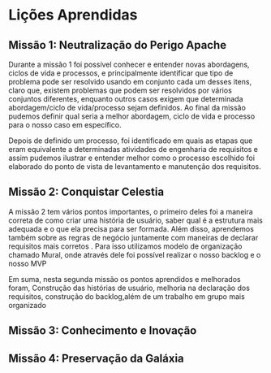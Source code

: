 # Lições Aprendidas

## Missão 1: Neutralização do Perigo Apache

Durante a missão 1 foi possível conhecer e entender novas abordagens, ciclos de vida e processos, e principalmente identificar que tipo de problema pode ser resolvido usando em conjunto cada um desses itens, claro que, existem problemas que podem ser resolvidos por vários conjuntos diferentes, enquanto outros casos exigem que  determinada abordagem/ciclo de vida/processo sejam definidos. Ao final da missão pudemos definir qual seria a melhor abordagem, ciclo de vida e processo para o nosso caso em específico. 

Depois de definido um processo, foi identificado em quais as etapas que eram equivalente a determinadas atividades de engenharia de requisitos e assim pudemos ilustrar e entender melhor como o processo escolhido foi elaborado do ponto de vista de levantamento e manutenção dos requisitos.

## Missão 2: Conquistar Celestia

A missão 2 tem vários pontos importantes, o primeiro deles foi a maneira correta de como criar uma história de usuário, saber qual é a estrutura mais adequada e o que ela precisa para ser formada. Além disso, aprendemos também sobre as regras de negócio juntamente com maneiras de declarar requisitos mais corretos . Para isso utilizamos modelo de organização chamado Mural, onde através dele foi possível realizar o nosso backlog e o nosso MVP

Em suma, nesta segunda missão os pontos aprendidos e melhorados foram, Construção das histórias de usuário, melhoria na declaração dos requisitos, construção do backlog,além de um trabalho em grupo mais organizado  


## Missão 3: Conhecimento e Inovação

## Missão 4: Preservação da Galáxia